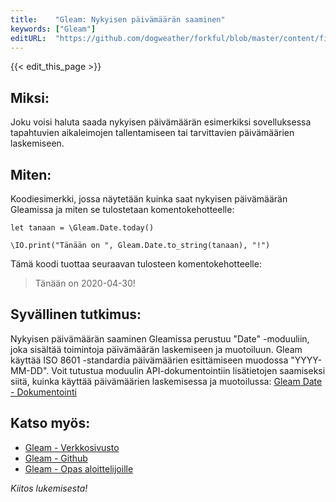 ```yaml
---
title:    "Gleam: Nykyisen päivämäärän saaminen"
keywords: ["Gleam"]
editURL:  "https://github.com/dogweather/forkful/blob/master/content/fi/gleam/getting-the-current-date.md"
---
```


{{< edit_this_page >}}

## Miksi: 
Joku voisi haluta saada nykyisen päivämäärän esimerkiksi sovelluksessa tapahtuvien aikaleimojen tallentamiseen tai tarvittavien päivämäärien laskemiseen. 

## Miten: 
Koodiesimerkki, jossa näytetään kuinka saat nykyisen päivämäärän Gleamissa ja miten se tulostetaan komentokehotteelle: 

```Gleam
let tanaan = \Gleam.Date.today()
```

```Gleam
\IO.print("Tänään on ", Gleam.Date.to_string(tanaan), "!")
```

Tämä koodi tuottaa seuraavan tulosteen komentokehotteelle: 

> Tänään on 2020-04-30!

## Syvällinen tutkimus: 
Nykyisen päivämäärän saaminen Gleamissa perustuu "Date" -moduuliin, joka sisältää toimintoja päivämäärän laskemiseen ja muotoiluun. Gleam käyttää ISO 8601 -standardia päivämäärien esittämiseen muodossa "YYYY-MM-DD". Voit tutustua moduulin API-dokumentointiin lisätietojen saamiseksi siitä, kuinka käyttää päivämäärien laskemisessa ja muotoilussa: [Gleam Date - Dokumentointi](https://gleam.run/modules/gleam_date/latest/)

## Katso myös: 
- [Gleam - Verkkosivusto](https://gleam.run/)
- [Gleam - Github](https://github.com/gleam-lang/gleam)
- [Gleam - Opas aloittelijoille](https://gleam.run/book/tour/)

*Kiitos lukemisesta!*